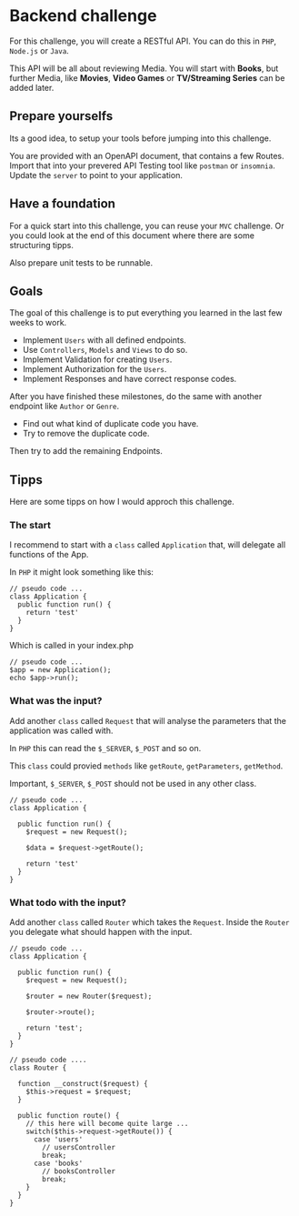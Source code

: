 # Backend challenge

For this challenge, you will create a RESTful API. You can do this in `PHP`, `Node.js` or `Java`.

This API will be all about reviewing Media. You will start with __Books__, but further Media, like __Movies__, __Video Games__ or __TV/Streaming Series__ can be added later.

## Prepare yourselfs

Its a good idea, to setup your tools before jumping into this challenge.

You are provided with an OpenAPI document, that contains a few Routes. Import that into your prevered API Testing tool like `postman` or `insomnia`. Update the `server` to point to your application.

## Have a foundation
For a quick start into this challenge, you can  reuse your `MVC` challenge. Or you could look at the end of this document where there are some structuring tipps.

Also prepare unit tests to be runnable.

## Goals
The goal of this challenge is to put everything you learned in the last few weeks to work.

- Implement `Users` with all defined endpoints.
- Use `Controllers`, `Models` and `Views` to do so.
- Implement Validation for creating `Users`.
- Implement Authorization for the `Users`.
- Implement Responses and have correct response codes. 

After you have finished these milestones, do the same with another endpoint like `Author` or `Genre`.

- Find out what kind of duplicate code you have.
- Try to remove the duplicate code.

Then try to add the remaining Endpoints.

## Tipps
Here are some tipps on how I would approch this challenge.

### The start

I recommend to start with a `class` called `Application` that, will delegate all functions of the App. 

In `PHP` it might look something like this:

```
// pseudo code ...
class Application {
  public function run() {
    return 'test'
  }
}
```
Which is called in your index.php
```
// pseudo code ...
$app = new Application();
echo $app->run();
```

### What was the input?

Add another `class` called `Request` that will analyse the parameters that the application was called with.

In `PHP` this can read the `$_SERVER`, `$_POST` and so on.

This `class` could provied `methods` like `getRoute`, `getParameters`, `getMethod`.

Important, `$_SERVER`, `$_POST` should not be used in any other class.

```
// pseudo code ...
class Application {

  public function run() {
    $request = new Request();

    $data = $request->getRoute();

    return 'test'
  }
}
```

### What todo with the input?

Add another `class` called `Router` which takes the `Request`. Inside the `Router` you delegate what should happen with the input.

```
// pseudo code ...
class Application {

  public function run() {
    $request = new Request();

    $router = new Router($request);

    $router->route();

    return 'test';
  }
}
```
```
// pseudo code ....
class Router {

  function __construct($request) {
    $this->request = $request;
  }

  public function route() {
    // this here will become quite large ...
    switch($this->request->getRoute()) {
      case 'users'
        // usersController
        break;
      case 'books'
        // booksController
        break;
    }
  }
}
```





